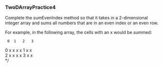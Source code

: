 ### TwoDArrayPractice4
Complete the sumEvenIndex method so that it takes in a 2-dimensional integer array and sums all numbers that are in an even index or an even row.

For example, in the following array, the cells with an x would be summed:

     0	1	2	3

0   x	x	x	x
1	x		x	
2	x	x	x	x
3	x		x	
 */